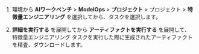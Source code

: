 1.  環境から **AIワークベンチ** > **ModelOps** > **プロジェクト** > プロジェクト > **特徴量エンジニアリング** を選択してから、タスクを選択します。


1.  **詳細を実行する** を展開してから **アーティファクトを実行する** を展開して、特徴量エンジニアリング タスクを実行した際に生成されたアーティファクトを精査、ダウンロードします。


